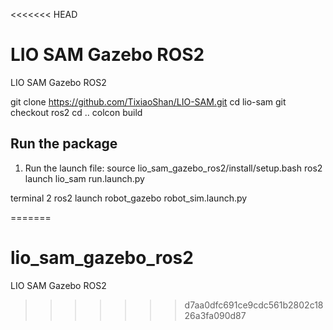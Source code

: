<<<<<<< HEAD
# LIO SAM Gazebo ROS2 
LIO SAM Gazebo ROS2 

git clone https://github.com/TixiaoShan/LIO-SAM.git
cd lio-sam
git checkout ros2
cd ..
colcon build

## Run the package

1. Run the launch file:
source lio_sam_gazebo_ros2/install/setup.bash
ros2 launch lio_sam run.launch.py


terminal 2 
ros2 launch robot_gazebo robot_sim.launch.py


=======
# lio_sam_gazebo_ros2
LIO SAM Gazebo ROS2 
>>>>>>> d7aa0dfc691ce9cdc561b2802c1826a3fa090d87
